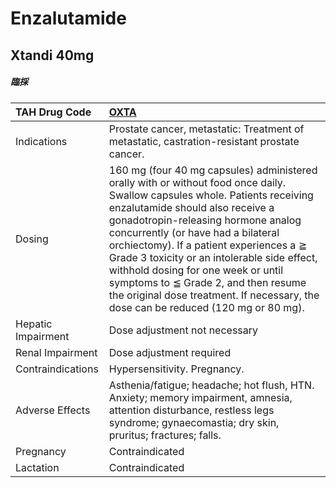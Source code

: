 # Enzalutamide

## Xtandi 40mg

##### 臨採

| TAH Drug Code      | [**OXTA**](https://www.tahsda.org.tw/drugs/hissearch.php?drug_code=OXTA)                                                                                                                                                                                                                                                                                                                                                                                                                                  |
|:-------------------|:----------------------------------------------------------------------------------------------------------------------------------------------------------------------------------------------------------------------------------------------------------------------------------------------------------------------------------------------------------------------------------------------------------------------------------------------------------------------------------------------------------|
| Indications        | Prostate cancer, metastatic: Treatment of metastatic, castration-resistant prostate cancer.                                                                                                                                                                                                                                                                                                                                                                                                               |
| Dosing             | 160 mg (four 40 mg capsules) administered orally with or without food once daily. Swallow capsules whole. Patients receiving enzalutamide should also receive a gonadotropin-releasing hormone analog concurrently (or have had a bilateral orchiectomy). If a patient experiences a ≧ Grade 3 toxicity or an intolerable side effect, withhold dosing for one week or until symptoms to ≦ Grade 2, and then resume the original dose treatment. If necessary, the dose can be reduced (120 mg or 80 mg). |
| Hepatic Impairment | Dose adjustment not necessary                                                                                                                                                                                                                                                                                                                                                                                                                                                                             |
| Renal Impairment   | Dose adjustment required                                                                                                                                                                                                                                                                                                                                                                                                                                                                                  |
| Contraindications  | Hypersensitivity. Pregnancy.                                                                                                                                                                                                                                                                                                                                                                                                                                                                              |
| Adverse Effects    | Asthenia/fatigue; headache; hot flush, HTN. Anxiety; memory impairment, amnesia, attention disturbance, restless legs syndrome; gynaecomastia; dry skin, pruritus; fractures; falls.                                                                                                                                                                                                                                                                                                                      |
| Pregnancy          | Contraindicated                                                                                                                                                                                                                                                                                                                                                                                                                                                                                           |
| Lactation          | Contraindicated                                                                                                                                                                                                                                                                                                                                                                                                                                                                                           |

